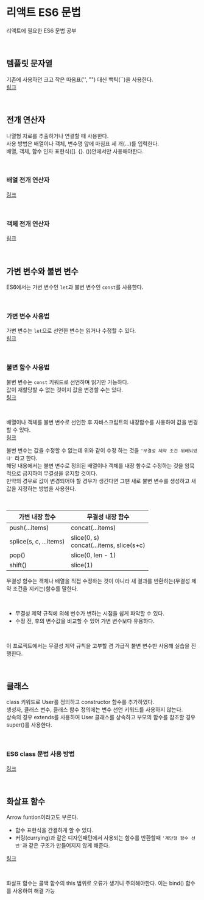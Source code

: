 # 리액트 ES6 문법
리액트에 필요한 ES6 문법 공부

<br>

## 템플릿 문자열
기존에 사용하던 크고 작은 따옴표('', "") 대신 백틱(\`\`)을 사용한다.  
[링크](https://github.com/Jayone12/do_it_react/blob/%232/spread_operator/02-01.js)

<br>

## 전개 연산자
나열형 자료를 추출하거나 연결할 때 사용한다.  
사용 방법은 배열이나 객체, 변수명 앞에 마침표 세 개(...)를 입력한다.  
배열, 객체, 함수 인자 표현식([]. {}. ())안에서만 사용해야한다.

<br>

### 배열 전개 연산자
[링크](https://github.com/Jayone12/do_it_react/blob/%232/spread_operator/02-02.js)

<br>

### 객체 전개 연산자
[링크](https://github.com/Jayone12/do_it_react/blob/%232/spread_operator/02-03.js)

<br>

## 가변 변수와 불변 변수
ES6에서는 가변 변수인 `let`과 불변 변수인 `const`를 사용한다.

<br>

### 가변 변수 사용법
가변 변수는 `let`으로 선언한 변수는 읽거나 수정할 수 있다.  
[링크](https://github.com/Jayone12/do_it_react/blob/%232/variable/03-01.js)

<br>

### 불변 함수 사용법
불변 변수는 `const` 키워드로 선언하며 읽기만 가능하다.  
값이 재할당할 수 없는 것이지 값을 변경할 수는 있다.  
[링크](https://github.com/Jayone12/do_it_react/blob/%232/variable/03-02.js)

<br>

배열이나 객체를 불변 변수로 선언한 후 자바스크립트의 내장함수를 사용하여 값을 변경 할 수 있다.  
[링크](https://github.com/Jayone12/do_it_react/blob/%232/variable/03-03.js)


불변 변수는 값을 수정할 수 없는데 위와 같이 수정 하는 것을 `'무결성 제약 조건 위배되었다'` 라고 한다.  
해당 내용에서는 불변 변수로 정의된 배열이나 객체를 내장 함수로 수정하는 것을 암묵적으로 금지하여 무결성을 유지할 것이다.  
만약의 경우로 값이 변경되어야 할 경우가 생긴다면 그땐 새로 불변 변수를 생성하고 새 값을 지정하는 방법을 사용한다.

<br>

|가변 내장 함수|무결성 내장 함수|
|--|--|
|push(...items)|concat(...items)|
|splice(s, c, ...items)|slice(0, s)<br>concat(...items, slice(s+c)|
|pop()|slice(0, len - 1)|
|shift()|slice(1)|

무결성 함수는 객체나 배열을 직접 수정하는 것이 아니라 새 결과를 반환하는(무결성 제약 조건을 지키는)함수를 말한다.  
 
<br>

- 무결성 제약 규칙에 의해 변수가 변하는 시점을 쉽게 파악할 수 있다.
- 수정 전, 후의 변수값을 비교할 수 있어 가변 변수보다 유용하다.

<br>

이 프로젝트에서는 무결성 제약 규칙을 고부할 겸 가급적 불변 변수만 사용해 실습을 진행한다.

<br>

## 클래스

class 키워드로 User를 정의하고 constructor 함수를 추가하였다.  
생성자, 클래스 변수, 클래스 함수 정의에는 변수 선언 키워드를 사용하지 않는다.  
상속의 경우 extends를 사용하여 User 클래스를 상속하고 부모의 함수를 참조할 경우 super()를 사용한다.

<br>

### ES6 class 문법 사용 방법
[링크](https://github.com/Jayone12/do_it_react/blob/%232/class/04-02.js)

<br>

## 화살표 함수
Arrow funtion이라고도 부른다.  
- 함수 표현식을 간결하게 할 수 있다.
- 커링(currying)과 같은 디자인패턴에서 사용되는 함수를 반환할때 `'계단형 함수 선언'`과 같은 구조가 만들어지지 않게 해준다.  

[링크](https://github.com/Jayone12/do_it_react/tree/%232/arrow_function)

<br>

화살표 함수는 콜백 함수의 this 범위로 오류가 생기니 주의해야한다. 이는 bind() 함수를 사용하여 해결 가능
